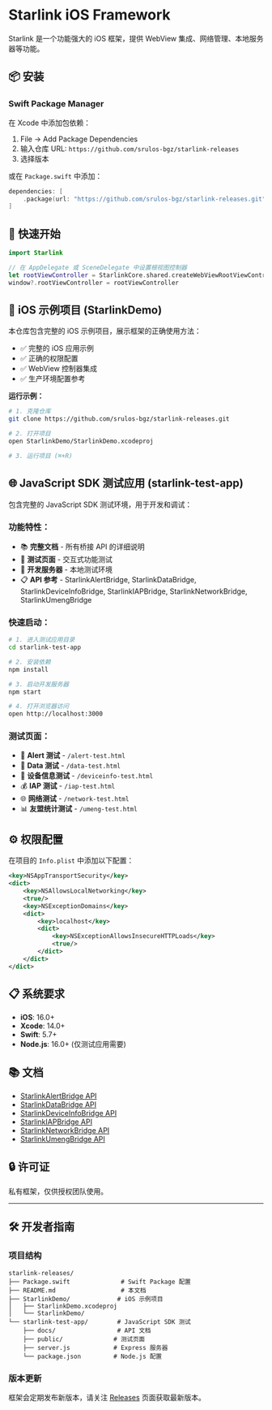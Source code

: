 # Starlink iOS Framework

Starlink 是一个功能强大的 iOS 框架，提供 WebView 集成、网络管理、本地服务器等功能。

## 📦 安装

### Swift Package Manager

在 Xcode 中添加包依赖：

1. File → Add Package Dependencies
2. 输入仓库 URL: `https://github.com/srulos-bgz/starlink-releases`
3. 选择版本

或在 `Package.swift` 中添加：

```swift
dependencies: [
    .package(url: "https://github.com/srulos-bgz/starlink-releases.git", from: "1.1.0")
]
```

## 🚀 快速开始

```swift
import Starlink

// 在 AppDelegate 或 SceneDelegate 中设置根视图控制器
let rootViewController = StarlinkCore.shared.createWebViewRootViewController()
window?.rootViewController = rootViewController
```

## 📱 iOS 示例项目 (StarlinkDemo)

本仓库包含完整的 iOS 示例项目，展示框架的正确使用方法：

- ✅ 完整的 iOS 应用示例
- ✅ 正确的权限配置
- ✅ WebView 控制器集成
- ✅ 生产环境配置参考

**运行示例：**
```bash
# 1. 克隆仓库
git clone https://github.com/srulos-bgz/starlink-releases.git

# 2. 打开项目
open StarlinkDemo/StarlinkDemo.xcodeproj

# 3. 运行项目 (⌘+R)
```

## 🌐 JavaScript SDK 测试应用 (starlink-test-app)

包含完整的 JavaScript SDK 测试环境，用于开发和调试：

### 功能特性：
- 📚 **完整文档** - 所有桥接 API 的详细说明
- 🧪 **测试页面** - 交互式功能测试
- 🔧 **开发服务器** - 本地测试环境
- 📋 **API 参考** - StarlinkAlertBridge, StarlinkDataBridge, StarlinkDeviceInfoBridge, StarlinkIAPBridge, StarlinkNetworkBridge, StarlinkUmengBridge

### 快速启动：
```bash
# 1. 进入测试应用目录
cd starlink-test-app

# 2. 安装依赖
npm install

# 3. 启动开发服务器
npm start

# 4. 打开浏览器访问
open http://localhost:3000
```

### 测试页面：
- 🚨 **Alert 测试** - `/alert-test.html`
- 💾 **Data 测试** - `/data-test.html`
- 📱 **设备信息测试** - `/deviceinfo-test.html`
- 💰 **IAP 测试** - `/iap-test.html`
- 🌐 **网络测试** - `/network-test.html`
- 📊 **友盟统计测试** - `/umeng-test.html`

## ⚙️ 权限配置

在项目的 `Info.plist` 中添加以下配置：

```xml
<key>NSAppTransportSecurity</key>
<dict>
    <key>NSAllowsLocalNetworking</key>
    <true/>
    <key>NSExceptionDomains</key>
    <dict>
        <key>localhost</key>
        <dict>
            <key>NSExceptionAllowsInsecureHTTPLoads</key>
            <true/>
        </dict>
    </dict>
</dict>
```

## 📋 系统要求

- **iOS**: 16.0+
- **Xcode**: 14.0+
- **Swift**: 5.7+
- **Node.js**: 16.0+ (仅测试应用需要)

## 📚 文档

- [StarlinkAlertBridge API](starlink-test-app/docs/StarlinkAlertBridge.md)
- [StarlinkDataBridge API](starlink-test-app/docs/StarlinkDataBridge.md)
- [StarlinkDeviceInfoBridge API](starlink-test-app/docs/StarlinkDeviceInfoBridge.md)
- [StarlinkIAPBridge API](starlink-test-app/docs/StarlinkIAPBridge.md)
- [StarlinkNetworkBridge API](starlink-test-app/docs/StarlinkNetworkBridge.md)
- [StarlinkUmengBridge API](starlink-test-app/docs/StarlinkUmengBridge.md)

## 🔒 许可证

私有框架，仅供授权团队使用。

---

## 🛠️ 开发者指南

### 项目结构
```
starlink-releases/
├── Package.swift              # Swift Package 配置
├── README.md                  # 本文档
├── StarlinkDemo/             # iOS 示例项目
│   ├── StarlinkDemo.xcodeproj
│   └── StarlinkDemo/
└── starlink-test-app/        # JavaScript SDK 测试
    ├── docs/                 # API 文档
    ├── public/              # 测试页面
    ├── server.js            # Express 服务器
    └── package.json         # Node.js 配置
```

### 版本更新
框架会定期发布新版本，请关注 [Releases](https://github.com/srulos-bgz/starlink-releases/releases) 页面获取最新版本。
